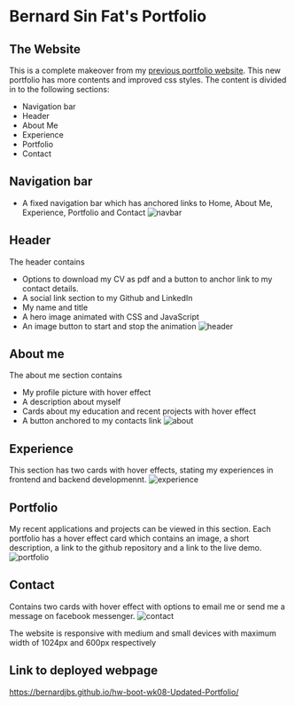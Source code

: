 # Bernard Sin Fat's Portfolio

## The Website
This is a complete makeover from my [previous portfolio website](https://bernardjbs.github.io/hw-boot-wk02-professional_portfolio/). This new portfolio has more contents and improved css styles. The content is divided in to the following sections: 

- Navigation bar
- Header
- About Me
- Experience
- Portfolio
- Contact

## Navigation bar
- A fixed navigation bar which has anchored links to Home, About Me, Experience, Portfolio and Contact
![navbar](./assets/img/screenshots/navbar.jpg)

## Header
The header contains 
- Options to download my CV as pdf and a button to anchor link to my contact details. 
- A social link section to my Github and LinkedIn
- My name and title
- A hero image animated with CSS and JavaScript 
- An image button to start and stop the animation
![header](./assets/img/screenshots/header.jpg)

## About me
The about me section contains
- My profile picture with hover effect
- A description about myself
- Cards about my education and recent projects with hover effect
- A button anchored to my contacts link
![about](./assets/img/screenshots/about.jpg)

## Experience
This section has two cards with hover effects, stating my experiences in frontend and backend developmennt. 
![experience](./assets/img/screenshots/experience.jpg)

## Portfolio
My recent applications and projects can be viewed in this section. Each portfolio has a hover effect card which contains an image, a short description, a link to the github repository and a link to the live demo. 
![portfolio](./assets/img/screenshots/portfolio.jpg)

## Contact
Contains two cards with hover effect with options to email me or send me a message on facebook messenger.
![contact](./assets/img/screenshots/contact.jpg)

The website is responsive with medium and small devices with maximum width of 1024px and 600px respectively

## Link to deployed webpage
https://bernardjbs.github.io/hw-boot-wk08-Updated-Portfolio/